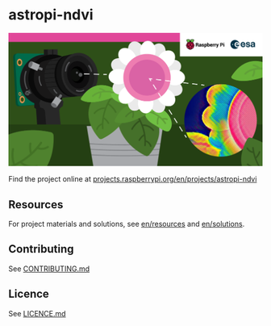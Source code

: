 # astropi-ndvi

![astropi-ndvi](banner.png)

Find the project online at [projects.raspberrypi.org/en/projects/astropi-ndvi](https://projects.raspberrypi.org/en/projects/astropi-ndvi)

## Resources
For project materials and solutions, see [en/resources](https://github.com/raspberrypilearning/astropi-ndvi/tree/master/en/resources) and [en/solutions](https://github.com/raspberrypilearning/astropi-ndvi/tree/master/en/solutions).

## Contributing
See [CONTRIBUTING.md](CONTRIBUTING.md)

## Licence
 See [LICENCE.md](LICENCE.md)